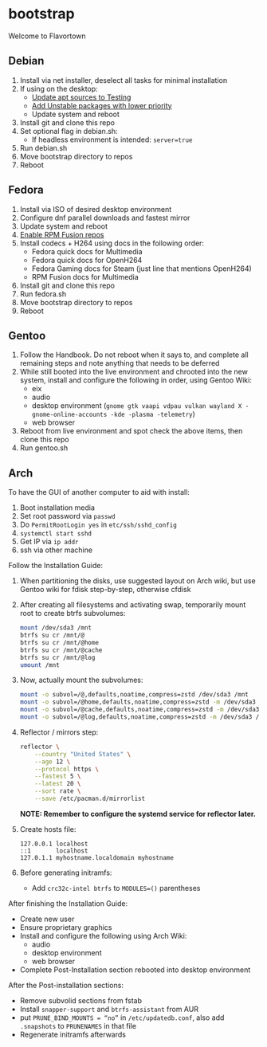 # bootstrap

Welcome to Flavortown

## Debian

1. Install via net installer, deselect all tasks for minimal installation
2. If using on the desktop:
   - [Update apt sources to Testing](https://wiki.debian.org/DebianTesting)
   - [Add Unstable packages with lower priority](https://wiki.debian.org/DebianUnstable)
   - Update system and reboot
3. Install git and clone this repo
4. Set optional flag in debian.sh:
   - If headless environment is intended: `server=true`
5. Run debian.sh
6. Move bootstrap directory to repos
7. Reboot

## Fedora

1. Install via ISO of desired desktop environment
2. Configure dnf parallel downloads and fastest mirror
3. Update system and reboot
4. [Enable RPM Fusion repos](https://docs.fedoraproject.org/en-US/quick-docs/rpmfusion-setup/)
5. Install codecs + H264 using docs in the following order:
   - Fedora quick docs for Multimedia
   - Fedora quick docs for OpenH264
   - Fedora Gaming docs for Steam (just line that mentions OpenH264)
   - RPM Fusion docs for Multimedia
6. Install git and clone this repo
7. Run fedora.sh
8. Move bootstrap directory to repos
9. Reboot

## Gentoo

1. Follow the Handbook. Do not reboot when it says to, and
   complete all remaining steps and note anything that needs to be deferred
2. While still booted into the live environment and chrooted into the new system,
   install and configure the following in order, using Gentoo Wiki:
   - eix
   - audio
   - desktop environment
     (`gnome gtk vaapi vdpau vulkan wayland X
 -gnome-online-accounts -kde -plasma -telemetry`)
   - web browser
3. Reboot from live environment and spot check the above items, then clone this repo
4. Run gentoo.sh

## Arch

To have the GUI of another computer to aid with install:

1. Boot installation media
2. Set root password via `passwd`
3. Do `PermitRootLogin yes` in `etc/ssh/sshd_config`
4. `systemctl start sshd`
5. Get IP via `ip addr`
6. ssh via other machine

Follow the Installation Guide:

1. When partitioning the disks, use suggested layout on Arch wiki,
   but use Gentoo wiki for fdisk step-by-step, otherwise cfdisk
2. After creating all filesystems and activating swap,
   temporarily mount root to create btrfs subvolumes:

   ```bash
   mount /dev/sda3 /mnt
   btrfs su cr /mnt/@
   btrfs su cr /mnt/@home
   btrfs su cr /mnt/@cache
   btrfs su cr /mnt/@log
   umount /mnt
   ```

3. Now, actually mount the subvolumes:

   ```bash
   mount -o subvol=/@,defaults,noatime,compress=zstd /dev/sda3 /mnt
   mount -o subvol=/@home,defaults,noatime,compress=zstd -m /dev/sda3 /mnt/home
   mount -o subvol=/@cache,defaults,noatime,compress=zstd -m /dev/sda3 /mnt/var/cache
   mount -o subvol=/@log,defaults,noatime,compress=zstd -m /dev/sda3 /mnt/var/log
   ```

4. Reflector / mirrors step:

   ```bash
   reflector \
       --country "United States" \
       --age 12 \
       --protocol https \
       --fastest 5 \
       --latest 20 \
       --sort rate \
       --save /etc/pacman.d/mirrorlist
   ```

   **NOTE: Remember to configure the systemd service for reflector later.**

5. Create hosts file:

   ```plaintext
   127.0.0.1 localhost
   ::1       localhost
   127.0.1.1 myhostname.localdomain myhostname
   ```

6. Before generating initramfs:

   - Add `crc32c-intel btrfs` to `MODULES=()` parentheses

After finishing the Installation Guide:

- Create new user
- Ensure proprietary graphics
- Install and configure the following using Arch Wiki:
  - audio
  - desktop environment
  - web browser
- Complete Post-Installation section rebooted into desktop environment

After the Post-installation sections:

- Remove subvolid sections from fstab
- Install `snapper-support` and `btrfs-assistant` from AUR
- put `PRUNE_BIND_MOUNTS = “no”` in `/etc/updatedb.conf`,
  also add `.snapshots` to `PRUNENAMES` in that file
- Regenerate initramfs afterwards
